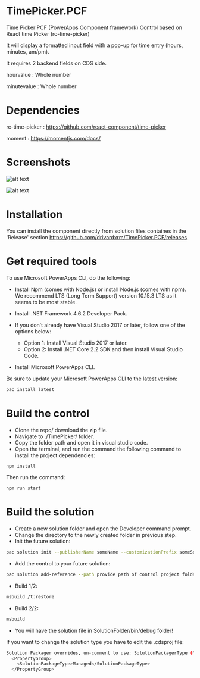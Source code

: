 # TimePicker.PCF
Time Picker PCF (PowerApps Component framework) Control based on React time Picker (rc-time-picker)

It will display a formatted input field with a pop-up for time entry (hours, minutes, am/pm).

It requires 2 backend fields on CDS side.

hourvalue : Whole number

minutevalue : Whole number

# Dependencies
rc-time-picker : https://github.com/react-component/time-picker

moment         : https://momentjs.com/docs/

# Screenshots
![alt text](https://github.com/drivardxrm/TimePicker.PCF/blob/master/timepicker.png?raw=true)

![alt text](https://github.com/drivardxrm/TimePicker.PCF/blob/master/timepicker_pcf.gif?raw=true)


# Installation
You can install the component directly from solution files containes in the 'Release' section
https://github.com/drivardxrm/TimePicker.PCF/releases

# Get required tools

To use Microsoft PowerApps CLI, do the following:

* Install Npm (comes with Node.js) or install Node.js (comes with npm). We recommend LTS (Long Term Support) version 10.15.3 LTS as it seems to be most stable.

* Install .NET Framework 4.6.2 Developer Pack.

* If you don’t already have Visual Studio 2017 or later, follow one of the options below:

  * Option 1: Install Visual Studio 2017 or later.
  * Option 2: Install .NET Core 2.2 SDK and then install Visual Studio Code.
* Install Microsoft PowerApps CLI.

Be sure to update your Microsoft PowerApps CLI to the latest version: 
```bash
pac install latest
```
# Build the control

* Clone the repo/ download the zip file.
* Navigate to ./TimePicker/ folder.
* Copy the folder path and open it in visual studio code.
* Open the terminal, and run the command the following command to install the project dependencies:
```bash
npm install
```
Then run the command:
```bash
npm run start
```
# Build the solution

* Create a new solution folder and open the Developer command prompt.
* Change the directory to the newly created folder in previous step.
* Init the future solution:
```bash
pac solution init --publisherName someName --customizationPrefix someSolutionPrefix
``` 
* Add the control to your future solution:
```bash
pac solution add-reference --path provide path of control project folder where the pcf.proj is available
``` 
* Build 1/2:
```bash
msbuild /t:restore
``` 
* Build 2/2:
```bash
msbuild
``` 
* You will have the solution file in SolutionFolder/bin/debug folder!

If you want to change the solution type you have to edit the .cdsproj file:
```bash
Solution Packager overrides, un-comment to use: SolutionPackagerType (Managed, Unmanaged, Both)
  <PropertyGroup>
    <SolutionPackageType>Managed</SolutionPackageType>
  </PropertyGroup>

  ```
